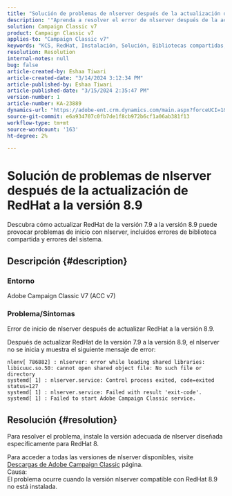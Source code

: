 ```yaml
---
title: "Solución de problemas de nlserver después de la actualización de RedHat a la versión 8.9"
description: '"Aprenda a resolver el error de nlserver después de la actualización de RedHat a la versión 8.9, incluidos los errores de biblioteca compartida y los problemas del servicio de Adobe Campaign Classic".'
solution: Campaign Classic v7
product: Campaign Classic v7
applies-to: "Campaign Classic v7"
keywords: "KCS, RedHat, Instalación, Solución, Bibliotecas compartidas, Versión 7.9, Versión 8.9, Actualización, nlserver, código de salida"
resolution: Resolution
internal-notes: null
bug: false
article-created-by: Eshaa Tiwari
article-created-date: "3/14/2024 3:12:34 PM"
article-published-by: Eshaa Tiwari
article-published-date: "3/15/2024 2:35:47 PM"
version-number: 1
article-number: KA-23889
dynamics-url: "https://adobe-ent.crm.dynamics.com/main.aspx?forceUCI=1&pagetype=entityrecord&etn=knowledgearticle&id=ff036546-15e2-ee11-904c-6045bd03c412"
source-git-commit: e6a934707c0fb7de1f8cb972b6cf1a06ab381f13
workflow-type: tm+mt
source-wordcount: '163'
ht-degree: 2%

---
```


# Solución de problemas de nlserver después de la actualización de RedHat a la versión 8.9


Descubra cómo actualizar RedHat de la versión 7.9 a la versión 8.9 puede provocar problemas de inicio con nlserver, incluidos errores de biblioteca compartida y errores del sistema.

## Descripción {#description}


### Entorno

Adobe Campaign Classic V7 (ACC v7)

### Problema/Síntomas

Error de inicio de nlserver después de actualizar RedHat a la versión 8.9.

Después de actualizar RedHat de la versión 7.9 a la versión 8.9, el nlserver no se inicia y muestra el siguiente mensaje de error:


```
nlenv[ 786882] : nlserver: error while loading shared libraries: libicuuc.so.50: cannot open shared object file: No such file or directory
systemd[ 1] : nlserver.service: Control process exited, code=exited status=127
systemd[ 1] : nlserver.service: Failed with result 'exit-code'.
systemd[ 1] : Failed to start Adobe Campaign Classic service.
```





## Resolución {#resolution}


Para resolver el problema, instale la versión adecuada de nlserver diseñada específicamente para RedHat 8.

Para acceder a todas las versiones de nlserver disponibles, visite [Descargas de Adobe Campaign Classic](https://experience.adobe.com/#/downloads/content/software-distribution/es/campaign.html) página.
<br>Causa: <br>
El problema ocurre cuando la versión nlserver compatible con RedHat 8.9 no está instalada.
